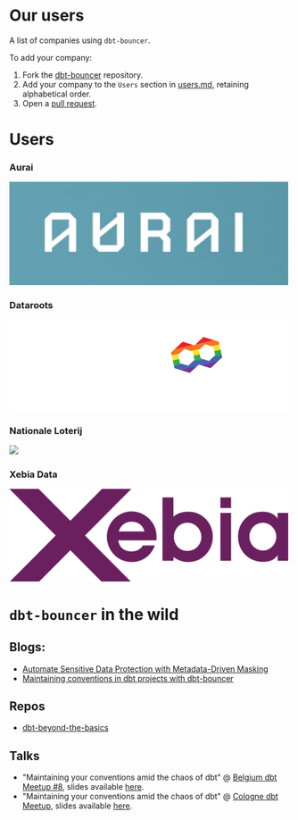 # Our users

A list of companies using `dbt-bouncer`.

To add your company:

1. Fork the [dbt-bouncer](https://github.com/godatadriven/dbt-bouncer) repository.
1. Add your company to the `Users` section in [users.md](https://github.com/godatadriven/dbt-bouncer/blob/main/docs/users.md), retaining alphabetical order.
1. Open a [pull request](https://github.com/godatadriven/dbt-bouncer/compare).

# Users

<p>
    <h3>Aurai</h3>
    <img src="https://github.com/godatadriven/dbt-bouncer/raw/main/docs/assets/aurai_logo.png" width="500"/>
</p>


<p>
    <h3>Dataroots</h3>
    <img src="https://github.com/godatadriven/dbt-bouncer/raw/main/docs/assets/dataroots_logo.svg" width="500"/>
</p>

<p>
    <h3>Nationale Loterij</h3>
    <img src="https://www.nationale-loterij.be/content/dam/opp/corporate/logos/national-lottery/manual-fix-8pt-nl-logo-new.svg" width="500"/>
</p>

<p>
    <h3>Xebia Data</h3>
    <img src="https://github.com/godatadriven/dbt-bouncer/raw/main/docs/assets/xebia_logo-large-transparent.png" width="500"/>
</p>

# `dbt-bouncer` in the wild

## Blogs:

* [Automate Sensitive Data Protection with Metadata-Driven Masking](https://xebia.com/blog/automate-sensitive-data-protection-with-metadata-driven-masking/)
* [Maintaining conventions in dbt projects with dbt-bouncer](https://xebia.com/blog/maintaining-conventions-in-dbt-projects-with-dbt-bouncer/)

## Repos

* [dbt-beyond-the-basics](https://github.com/pgoslatara/dbt-beyond-the-basics)

## Talks

* "Maintaining your conventions amid the chaos of dbt" @ [Belgium dbt Meetup #8](https://www.meetup.com/analytics-engineering-belgium/events/303644594/?eventOrigin=group_featured_event), slides available [here](https://docs.google.com/presentation/d/1NZic12RV1dDrl6GcqAkLwXeTjkyhJU43Y2cFoFpHZeQ/edit#slide=id.p3).
* "Maintaining your conventions amid the chaos of dbt" @ [Cologne dbt Meetup](https://www.meetup.com/rhein-ruhr-dbt-meetup/events/304543797/?eventOrigin=group_upcoming_events), slides available [here](https://docs.google.com/presentation/d/1xTplaTT3067O92kF8xsGR18AwkUY3PsGDLLsWFJnvW8/edit#slide=id.p3).
